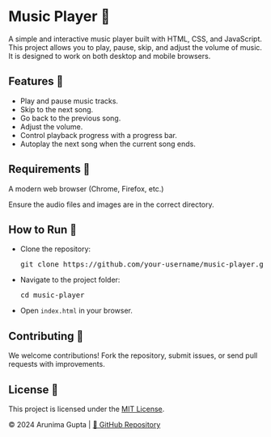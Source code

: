 <!DOCTYPE html>
<html lang="en">
<head>
    <meta charset="UTF-8">
    <meta name="viewport" content="width=device-width, initial-scale=1.0">
</head>
<body>
    <h1>Music Player 🎵</h1>
    <p>A simple and interactive music player built with HTML, CSS, and JavaScript. This project allows you to play, pause, skip, and adjust the volume of music. It is designed to work on both desktop and mobile browsers.</p>
    <h2>Features 🚀</h2>
    <ul>
        <li>Play and pause music tracks.</li>
        <li>Skip to the next song.</li>
        <li>Go back to the previous song.</li>
        <li>Adjust the volume.</li>
        <li>Control playback progress with a progress bar.</li>
        <li>Autoplay the next song when the current song ends.</li>
    </ul>
    <h2>Requirements 🔧</h2>
    <p>A modern web browser (Chrome, Firefox, etc.)</p>
    <p>Ensure the audio files and images are in the correct directory.</p>
    <h2>How to Run 🚀</h2>
    <ul>
        <li>Clone the repository: 
            <pre>git clone https://github.com/your-username/music-player.git</pre>
        </li>
        <li>Navigate to the project folder: 
            <pre>cd music-player</pre>
        </li>
        <li>Open <code>index.html</code> in your browser.</li>
    </ul>
    <h2>Contributing 🤝</h2>
    <p>We welcome contributions! Fork the repository, submit issues, or send pull requests with improvements.</p>
    <h2>License 📜</h2>
    <p>This project is licensed under the <a href="LICENSE">MIT License</a>.</p>
    <footer>
    &copy; 2024 Arunima Gupta | <a href="https://github.com/agrunima151/Spotify" target="_blank">&#128279; GitHub Repository</a>
    </footer>

</body>
</html>

